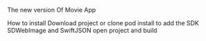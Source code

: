 The new version Of Movie App

How to install
Download project or clone
pod install to add the SDK SDWebImage and SwiftJSON
open project and build
